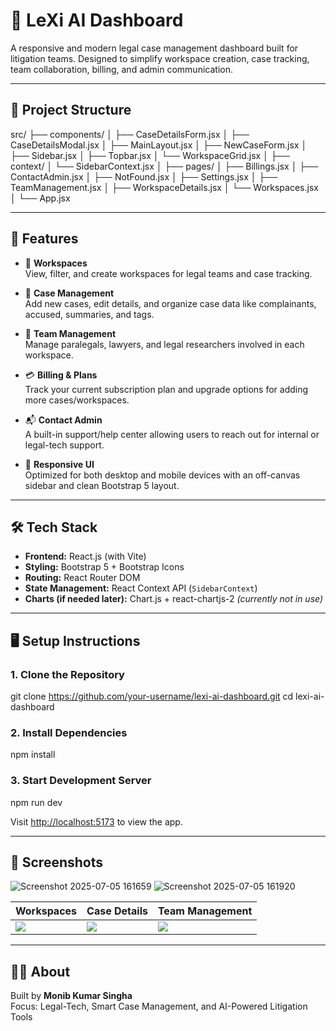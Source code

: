 # 🧠 LeXi AI Dashboard

A responsive and modern legal case management dashboard built for litigation teams. Designed to simplify workspace creation, case tracking, team collaboration, billing, and admin communication.

---

## 📂 Project Structure

src/
├── components/
│   ├── CaseDetailsForm.jsx
│   ├── CaseDetailsModal.jsx
│   ├── MainLayout.jsx
│   ├── NewCaseForm.jsx
│   ├── Sidebar.jsx
│   ├── Topbar.jsx
│   └── WorkspaceGrid.jsx
│
├── context/
│   └── SidebarContext.jsx
│
├── pages/
│   ├── Billings.jsx
│   ├── ContactAdmin.jsx
│   ├── NotFound.jsx
│   ├── Settings.jsx
│   ├── TeamManagement.jsx
│   ├── WorkspaceDetails.jsx
│   └── Workspaces.jsx
│
└── App.jsx

---

## 🚀 Features

- 📁 **Workspaces**  
  View, filter, and create workspaces for legal teams and case tracking.

- 🧾 **Case Management**  
  Add new cases, edit details, and organize case data like complainants, accused, summaries, and tags.

- 👥 **Team Management**  
  Manage paralegals, lawyers, and legal researchers involved in each workspace.

- 💳 **Billing & Plans**  
  Track your current subscription plan and upgrade options for adding more cases/workspaces.

- 📬 **Contact Admin**  
  A built-in support/help center allowing users to reach out for internal or legal-tech support.

- 📱 **Responsive UI**  
  Optimized for both desktop and mobile devices with an off-canvas sidebar and clean Bootstrap 5 layout.

---

## 🛠️ Tech Stack

- **Frontend:** React.js (with Vite)
- **Styling:** Bootstrap 5 + Bootstrap Icons
- **Routing:** React Router DOM
- **State Management:** React Context API (`SidebarContext`)
- **Charts (if needed later):** Chart.js + react-chartjs-2 *(currently not in use)*

---

## 🖥️ Setup Instructions

### 1. Clone the Repository

git clone https://github.com/your-username/lexi-ai-dashboard.git
cd lexi-ai-dashboard

### 2. Install Dependencies
npm install

### 3. Start Development Server
npm run dev

Visit [http://localhost:5173](http://localhost:5173) to view the app.

---

## 📸 Screenshots

![Screenshot 2025-07-05 161659](https://github.com/user-attachments/assets/f5163073-b5eb-44d5-b3d2-08765d2d9e2b)
![Screenshot 2025-07-05 161920](https://github.com/user-attachments/assets/fc3b90ac-3b9b-46bc-a913-d47c8c71591a)


| Workspaces | Case Details | Team Management |
|------------|--------------|-----------------|
| ![](https://via.placeholder.com/400x250?text=Workspaces) | ![](https://via.placeholder.com/400x250?text=Case+Details) | ![](https://via.placeholder.com/400x250?text=Team) |

---

## 🧑‍💼 About

Built by **Monib Kumar Singha**  
Focus: Legal-Tech, Smart Case Management, and AI-Powered Litigation Tools
